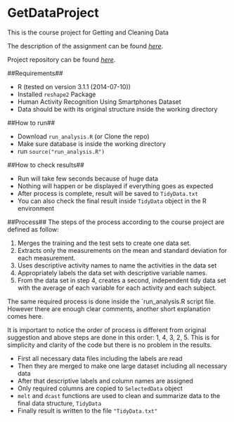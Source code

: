 GetDataProject
==============

This is the course project for Getting and Cleaning Data

The description of the assignment can be found *[here][1]*.

Project repository can be found *[here][2]*.

##Requirements##
 - R (tested on version 3.1.1 (2014-07-10))
 - Installed `reshape2` Package
 - Human Activity Recognition Using Smartphones Dataset
 - Data should be with its original structure inside the working directory

##How to run##
 - Download `run_analysis.R` (or Clone the repo) 
 - Make sure database is inside the working directory
 - run `source("run_analysis.R")` 

##How to check results##
 - Run will take few seconds because of huge data
 - Nothing will happen or be displayed if everything goes as expected
 - After process is complete, result will be saved to `TidyData.txt`
 - You can also check the final result inside `TidyData` object in the R environment
 
##Process##
 The steps of the process according to the course project are defined as follow:

 1. Merges the training and the test sets to create one data set.
 2. Extracts only the measurements on the mean and standard deviation for each measurement. 
 3. Uses descriptive activity names to name the activities in the data set
 4. Appropriately labels the data set with descriptive variable names. 
 5. From the data set in step 4, creates a second, independent tidy data set with the average of each variable for each activity and each subject.

The same required process is done inside the `run_analysis.R script file. However there are enough clear comments, another short explanation comes here.

It is important to notice the order of process is different from original suggestion and above steps are done in this order: 1, 4, 3, 2, 5. This is for simplicity and clarity of the code but there is no problem in the results.

 - First all necessary data files including the labels are read
 - Then they are merged to make one large dataset including all necessary data
 - After that descriptive labels and column names are assigned
 - Only required columns are copied to `SelectedData` object
 - `melt` and `dcast` functions are used to clean and summarize data to the final data structure, `TidyData`
 - Finally result is written to the file `"TidyData.txt"`



[1]: https://class.coursera.org/getdata-008/human_grading/view/courses/972586/assessments/3/submissions
[2]: https://github.com/Ali-Akbari/GetDataProject
